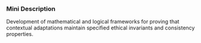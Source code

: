 ### Mini Description

Development of mathematical and logical frameworks for proving that contextual adaptations maintain specified ethical invariants and consistency properties.
